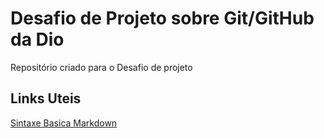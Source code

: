 # Desafio de Projeto sobre Git/GitHub da Dio
Repositório criado para o Desafio de projeto

## Links Uteis
[Sintaxe Basica Markdown](https://www.markdownguide.org/basic-syntax/)

